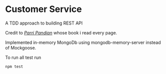 # Customer Service

A TDD approach to building REST API

Credit to [*Parri Pandian*](https://github.com/parripandian) whose book i read every page.

Implemented in-memory MongoDb using mongodb-memory-server instead of Mockgoose.

To run all test run

```bash
npm test
```
